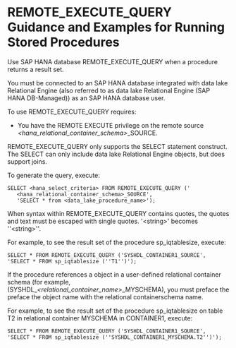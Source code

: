 <!-- loio3e7f86d36c3c4335822e2908ee320623 -->

# REMOTE\_EXECUTE\_QUERY Guidance and Examples for Running Stored Procedures

Use SAP HANA database REMOTE\_EXECUTE\_QUERY when a procedure returns a result set.



You must be connected to an SAP HANA database integrated with data lake Relational Engine \(also referred to as data lake Relational Engine \(SAP HANA DB-Managed\)\) as an SAP HANA database user.

To use REMOTE\_EXECUTE\_QUERY requires:

-   You have the REMOTE EXECUTE privilege on the remote source *<hana\_relational\_container\_schema\>*\_SOURCE.

REMOTE\_EXECUTE\_QUERY only supports the SELECT statement construct. The SELECT can only include data lake Relational Engine objects, but does support joins.

To generate the query, execute:

```
SELECT <hana_select_criteria> FROM REMOTE_EXECUTE_QUERY ('
   <hana_relational_container_schema>_SOURCE', 
   'SELECT * from <data_lake_procedure_name>');
```

When syntax within REMOTE\_EXECUTE\_QUERY contains quotes, the quotes and text must be escaped with single quotes. '<string\>' becomes ''<string\>''.

For example, to see the result set of the procedure sp\_iqtablesize, execute:

```
SELECT * FROM REMOTE_EXECUTE_QUERY ('SYSHDL_CONTAINER1_SOURCE', 'SELECT * FROM sp_iqtablesize (''T1'')');
```

If the procedure references a object in a user-defined relational container schema \(for example, \(SYSHDL\_*<relational\_container\_name\>*\_MYSCHEMA\), you must preface the preface the object name with the relational containerschema name.

For example, to see the result set of the procedure sp\_iqtablesize on table T2 in relational container MYSCHEMA in CONTAINER1, execute:

```
SELECT * FROM REMOTE_EXECUTE_QUERY ('SYSHDL_CONTAINER1_SOURCE', 'SELECT * FROM sp_iqtablesize (''SYSHDL_CONTAINER1_MYSCHEMA.T2'')');
```

